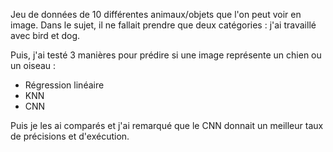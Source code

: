 Jeu de données de 10 différentes animaux/objets que l'on peut voir en image. 
Dans le sujet, il ne fallait prendre que deux catégories : j'ai travaillé avec bird et dog. 

Puis, j'ai testé 3 manières pour prédire si une image représente un chien ou un oiseau : 
- Régression linéaire
- KNN 
- CNN 

Puis je les ai comparés et j'ai remarqué que le CNN donnait un meilleur taux de précisions et d'exécution. 